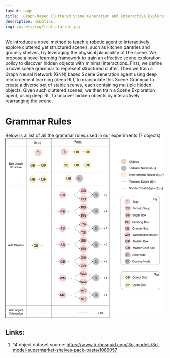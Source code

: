 ```yaml
---
layout: page
title: 	Graph-based Cluttered Scene Generation and Interactive Exploration using Deep Reinforcement Learning
description: Robotics
img: /assets/img/real_clutter.jpg
---
```


We introduce a novel method to teach a robotic agent to interactively explore cluttered yet structured scenes, such as kitchen pantries and grocery shelves, by leveraging the physical plausibility of the scene. We propose a novel learning framework to train an effective scene exploration policy to discover hidden objects with minimal interactions.
First, we define a novel scene grammar to represent structured clutter. Then we train a Graph Neural Network (GNN) based Scene Generation agent using deep reinforcement learning (deep RL), to manipulate this Scene Grammar to create a diverse set of stable scenes, each containing multiple hidden objects.
Given such cluttered scenes, we then train a Scene Exploration agent, using deep RL, to uncover hidden objects by interactively rearranging the scene. 

# Grammar Rules

Below is al list of all the grammar rules used in our experiments (7 objects)
![Image](/assets/img/grammar_rules.png)

## Links:

1. 14 object dataset source: https://www.turbosquid.com/3d-models/3d-model-supermarket-shelves-pack-pasta/1089057
